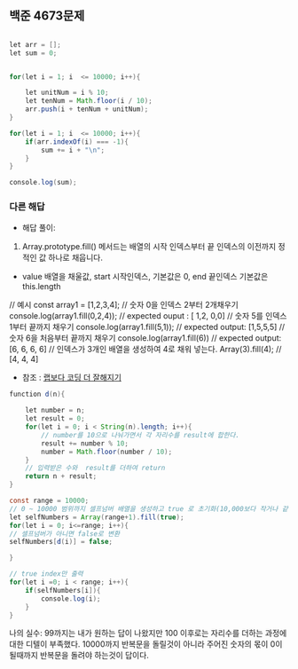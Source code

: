 ## 백준 4673문제

```Java Script

let arr = [];
let sum = 0;


for(let i = 1; i  <= 10000; i++){

    let unitNum = i % 10;
    let tenNum = Math.floor(i / 10);
    arr.push(i + tenNum + unitNum);
}

for(let i = 1; i  <= 10000; i++){
    if(arr.indexOf(i) === -1){
        sum += i + "\n";
    }
}

console.log(sum);
```

### 다른 해답

-   해답 풀이:

1.  Array.prototype.fill() 메서드는 배열의 시작 인덱스부터 끝 인덱스의 이전까지 정적인 값 하나로 채웁니다.

-   value 배열을 채울값, start 시작인덱스, 기본값은 0, end 끝인덱스 기본값은 this.length

// 예시
const array1 = [1,2,3,4];
// 숫자 0을 인덱스 2부터 2개채우기
console.log(array1.fill(0,2,4)); // expected ouput : [ 1,2, 0,0]
// 숫자 5를 인덱스 1부터 끝까지 채우기
console.log(array1.fill(5,1)); // expected output: [1,5,5,5]
// 숫자 6을 처음부터 끝까지 채우기
console.log(array1.fill(6)) // expected output: [6, 6, 6, 6]
// 인덱스가 3개인 배열을 생성하여 4로 채워 넣는다.
Array(3).fill(4); // [4, 4, 4]

-   참조 : [랩보다 코딩 더 잘해지기](https://laycoder.tistory.com/185)

```Java Script
function d(n){

    let number = n;
    let result = 0;
    for(let i = 0; i < String(n).length; i++){
        // number를 10으로 나눠가면서 각 자리수를 result에 합한다.
        result += number % 10;
        number = Math.floor(number / 10);
    }
    // 입력받은 수와  result를 더하여 return
    return n + result;
}

const range = 10000;
// 0 ~ 10000 범위까지 셀프넘버 배열을 생성하고 true 로 초기화(10,000보다 작거나 같은 셀프넘버를 한줄에 하나씩 출력해야 하는데 0은 왜?)
let selfNumbers = Array(range+1).fill(true);
for(let i = 0; i<=range; i++){
// 셀프넘버가 아니면 false로 변환
selfNumbers[d(i)] = false;

}

// true index만 출력
for(let i =0; i < range; i++){
    if(selfNumbers[i]){
        console.log(i);
    }
}
```

나의 실수: 99까지는 내가 원하는 답이 나왔지만 100 이후로는 자리수를 더하는 과정에 대한 디텔이 부족했다. 10000까지 반복문을 돌릴것이 아니라 주어진 숫자의 몫이 0이 될때까지 반복문을 돌려야 하는것이 답이다.

